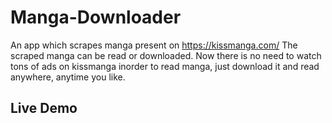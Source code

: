 # Manga-Downloader
An app which scrapes manga present on https://kissmanga.com/
The scraped manga can be read or downloaded.
Now there is no need to watch tons of ads on kissmanga inorder to read manga, just download it and read anywhere, anytime you like.

## Live Demo
